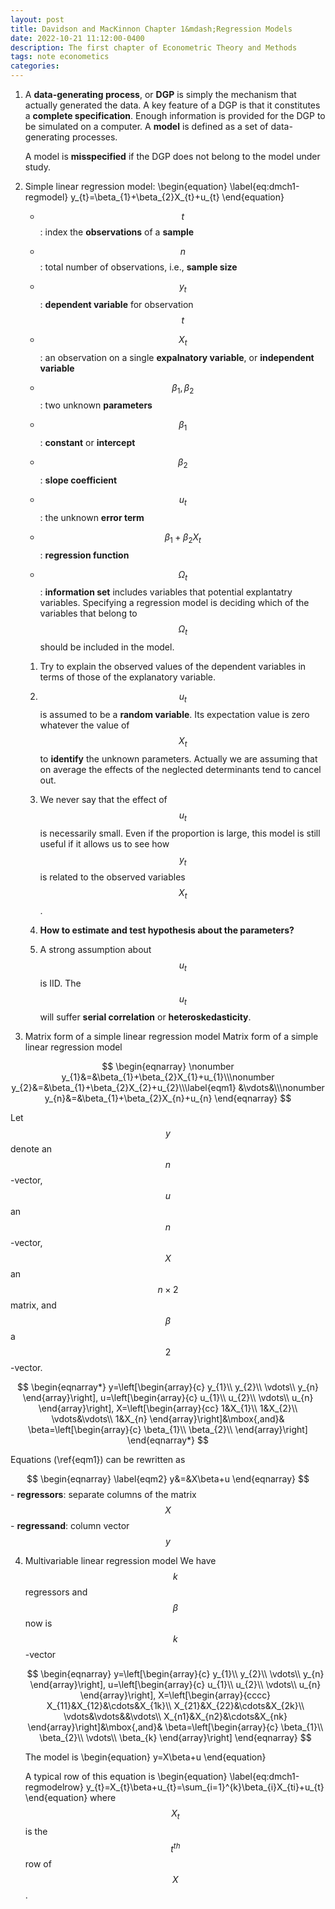```yaml
---
layout: post
title: Davidson and MacKinnon Chapter 1&mdash;Regression Models
date: 2022-10-21 11:12:00-0400
description: The first chapter of Econometric Theory and Methods
tags: note econometics
categories: 
---
```

1.  A **data-generating process**, or **DGP** is simply the mechanism
    that actually generated the data. A key feature of a DGP is that it
    constitutes a **complete specification**. Enough information is
    provided for the DGP to be simulated on a computer. A **model** is
    defined as a set of data-generating processes.

    A model is **misspecified** if the DGP does not belong to the model
    under study.

2.  Simple linear regression model:
	\begin{equation}
	\label{eq:dmch1-regmodel}
	   	y_{t}=\beta_{1}+\beta_{2}X_{t}+u_{t}
	\end{equation}
    -   $$t$$: index the **observations** of a **sample**

    -   $$n$$: total number of observations, i.e., **sample size**

    -   $$y_{t}$$: **dependent variable** for observation $$t$$

    -   $$X_{t}$$: an observation on a single **expalnatory variable**, or
        **independent variable**

    -   $$\beta_{1},\beta_{2}$$: two unknown **parameters**

    -   $$\beta_{1}$$: **constant** or **intercept**

    -   $$\beta_{2}$$: **slope coefficient**

    -   $$u_{t}$$: the unknown **error term**

    -   $$\beta_{1}+\beta_{2}X_{t}$$: **regression function**

    -   $$\Omega_{t}$$: **information set** includes variables that
        potential explantatry variables. Specifying a regression model
        is deciding which of the variables that belong to $$\Omega_{t}$$
        should be included in the model.

    1.  Try to explain the observed values of the dependent variables in
        terms of those of the explanatory variable.

    2.  $$u_{t}$$ is assumed to be a **random variable**. Its expectation
        value is zero whatever the value of $$X_{t}$$ to **identify** the
        unknown parameters. Actually we are assuming that on average the
        effects of the neglected determinants tend to cancel out.

    3.  We never say that the effect of $$u_t$$ is necessarily small. Even
        if the proportion is large, this model is still useful if it
        allows us to see how $$y_t$$ is related to the observed variables
        $$X_t$$.

    4.  **How to estimate and test hypothesis about the parameters?**

    5.  A strong assumption about $$u_t$$ is IID. The $$u_{t}$$ will suffer
        **serial correlation** or **heteroskedasticity**.

3.  Matrix form of a simple linear regression model 
Matrix form of a simple linear regression model


$$
\begin{eqnarray}
\nonumber
y_{1}&=&\beta_{1}+\beta_{2}X_{1}+u_{1}\\\nonumber
y_{2}&=&\beta_{1}+\beta_{2}X_{2}+u_{2}\\\label{eqm1}
&\vdots&\\\nonumber
y_{n}&=&\beta_{1}+\beta_{2}X_{n}+u_{n}
\end{eqnarray}
$$


Let $$y$$ denote an $$n$$-vector, $$u$$ an $$n$$-vector, $$X$$ an $$n\times 2$$ matrix, and $$\beta$$ a $$2$$-vector. 

$$
\begin{eqnarray*}
y=\left[\begin{array}{c}
y_{1}\\
y_{2}\\
\vdots\\
y_{n}
\end{array}\right],
u=\left[\begin{array}{c}
u_{1}\\
u_{2}\\
\vdots\\
u_{n}
\end{array}\right],
X=\left[\begin{array}{cc}
1&X_{1}\\
1&X_{2}\\
\vdots&\vdots\\
1&X_{n}
\end{array}\right]&\mbox{,and}&
\beta=\left[\begin{array}{c}
\beta_{1}\\
\beta_{2}\\
\end{array}\right]
\end{eqnarray*}
$$

Equations (\ref{eqm1}) can be rewritten as

$$
\begin{eqnarray}
\label{eqm2}
y&=&X\beta+u
\end{eqnarray}  
$$
    - **regressors**: separate columns of the matrix $$X$$
    - **regressand**: column vector $$y$$

4.  Multivariable linear regression model We have $$k$$ regressors and
    $$\beta$$ now is $$k$$-vector 

    $$
    \begin{eqnarray}
    y=\left[\begin{array}{c}
    y_{1}\\
    y_{2}\\
    \vdots\\
    y_{n}
    \end{array}\right],
    u=\left[\begin{array}{c}
    u_{1}\\
    u_{2}\\
    \vdots\\
    u_{n}
    \end{array}\right],
    X=\left[\begin{array}{cccc}
    X_{11}&X_{12}&\cdots&X_{1k}\\
    X_{21}&X_{22}&\cdots&X_{2k}\\
    \vdots&\vdots&&\vdots\\
    X_{n1}&X_{n2}&\cdots&X_{nk}
    \end{array}\right]&\mbox{,and}&
    \beta=\left[\begin{array}{c}
    \beta_{1}\\
    \beta_{2}\\
    \vdots\\
    \beta_{k}
    \end{array}\right]
    \end{eqnarray}
    $$

    The model is 
    \begin{equation}
    y=X\beta+u
    \end{equation}

    A typical row of this equation is 
    \begin{equation}
    \label{eq:dmch1-regmodelrow}
    y_{t}=X_{t}\beta+u_{t}=\sum_{i=1}^{k}\beta_{i}X_{ti}+u_{t}
    \end{equation}
    where $$X_{t}$$ is the $$t^{th}$$ row of $$X$$.